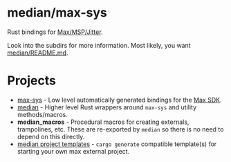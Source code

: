 # median/max-sys

Rust bindings for [Max/MSP/Jitter](https://cycling74.com/products/max).

Look into the subdirs for more information. Most likely, you want [median/README.md](median).

# Projects

* [max-sys](max-sys/README.md) - Low level automatically generated bindings for the [Max SDK](https://github.com/Cycling74/max-sdk).
* [median](median/README.md) - Higher level Rust wrappers around `max-sys` and utility methods/macros.
* **median_macros** - Procedural macros for creating externals, trampolines, etc. These are re-exported by `median` so there is no need to depend on this directly.
* [median project templates](templates/) - `cargo generate` compatible template(s) for starting your own max external project.

